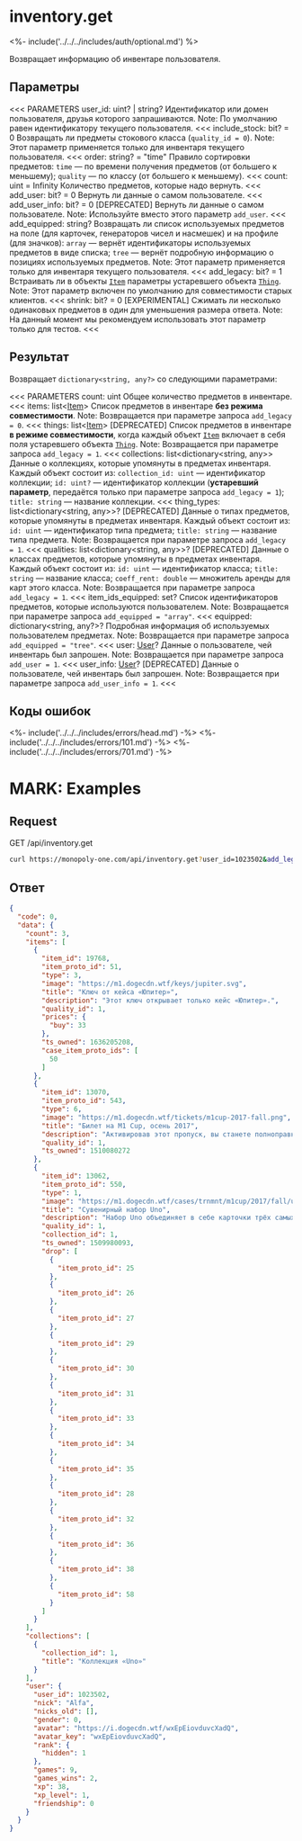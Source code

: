 
# inventory.get

<%- include('../../../includes/auth/optional.md') %>

Возвращает информацию об инвентаре пользователя.

## Параметры

<<< PARAMETERS
user_id: uint? | string?
Идентификатор или домен пользователя, друзья которого запрашиваются.
Note: По умолчанию равен идентификатору текущего пользователя.
<<<
include_stock: bit? = 0
Возвращать ли предметы стокового класса (`quality_id = 0`).
Note: Этот параметр применяется только для инвентаря текущего пользователя.
<<<
order: string? = "time"
Правило сортировки предметов:
`time` — по времени получения предметов (от большего к меньшему);
`quality` — по классу (от большего к меньшему).
<<<
count: uint = Infinity
Количество предметов, которые надо вернуть.
<<<
add_user: bit? = 0
Вернуть ли данные о самом пользователе.
<<<
add_user_info: bit? = 0 [DEPRECATED]
Вернуть ли данные о самом пользователе.
Note: Используйте вместо этого параметр `add_user`.
<<<
add_equipped: string?
Возвращать ли список используемых предметов на поле (для карточек, генераторов чисел и насмешек) и на профиле (для значков):
`array` — вернёт идентификаторы используемых предметов в виде списка;
`tree` — вернёт подробную информацию о позициях используемых предметов.
Note: Этот параметр применяется только для инвентаря текущего пользователя.
<<<
add_legacy: bit? = 1
Встраивать ли в объекты [`Item`](/objects/Item) параметры устаревшего объекта [`Thing`](/objects/Thing).
Note: Этот параметр включен по умолчанию для совместимости старых клиентов.
<<<
shrink: bit? = 0 [EXPERIMENTAL]
Сжимать ли несколько одинаковых предметов в один для уменьшения размера ответа.
Note: На данный момент мы рекомендуем использовать этот параметр только для тестов.
<<<

## Результат

Возвращает `dictionary<string, any?>` со следующими параметрами:

<<< PARAMETERS
count: uint
Общее количество предметов в инвентаре.
<<<
items: list<[Item](/objects/Item)>
Список предметов в инвентаре **без режима совместимости**.
Note: Возвращается при параметре запроса `add_legacy = 0`.
<<<
things: list<[Item](/objects/Item)> [DEPRECATED]
Список предметов в инвентаре **в режиме совместимости**, когда каждый объект [`Item`](/objects/Item) включает в себя поля устаревшего объекта [`Thing`](/objects/Thing).
Note: Возвращается при параметре запроса `add_legacy = 1`.
<<<
collections: list<dictionary<string, any>>
Данные о коллекциях, которые упомянуты в предметах инвентаря. Каждый объект состоит из:
`collection_id: uint` — идентификатор коллекции;
`id: uint?` — идентификатор коллекции (**устаревший параметр**, передаётся только при параметре запроса `add_legacy = 1`);
`title: string` — название коллекции.
<<<
thing_types: list<dictionary<string, any>>? [DEPRECATED]
Данные о типах предметов, которые упомянуты в предметах инвентаря. Каждый объект состоит из:
`id: uint` — идентификатор типа предмета;
`title: string` — название типа предмета.
Note: Возвращается при параметре запроса `add_legacy = 1`.
<<<
qualities: list<dictionary<string, any>>? [DEPRECATED]
Данные о классах предметов, которые упомянуты в предметах инвентаря. Каждый объект состоит из:
`id: uint` — идентификатор класса;
`title: string` — название класса;
`coeff_rent: double` — множитель аренды для карт этого класса.
Note: Возвращается при параметре запроса `add_legacy = 1`.
<<<
item_ids_equipped: set<uint>?
Список идентификаторов предметов, которые используются пользователем.
Note: Возвращается при параметре запроса `add_equipped = "array"`.
<<<
equipped: dictionary<string, any?>?
Подробная информация об используемых пользователем предметах.
Note: Возвращается при параметре запроса `add_equipped = "tree"`.
<<<
user: [User](/objects/User)?
Данные о пользователе, чей инвентарь был запрошен.
Note: Возвращается при параметре запроса `add_user = 1`.
<<<
user_info: [User](/objects/User)? [DEPRECATED]
Данные о пользователе, чей инвентарь был запрошен.
Note: Возвращается при параметре запроса `add_user_info = 1`.
<<<

## Коды ошибок

<%- include('../../../includes/errors/head.md') -%>
<%- include('../../../includes/errors/101.md') -%>
<%- include('../../../includes/errors/701.md') -%>

# MARK: Examples

## Request

GET /api/inventory.get

```bash
curl https://monopoly-one.com/api/inventory.get?user_id=1023502&add_legacy=0&add_user=1
```

## Ответ

```json
{
  "code": 0,
  "data": {
    "count": 3,
    "items": [
      {
        "item_id": 19768,
        "item_proto_id": 51,
        "type": 3,
        "image": "https://m1.dogecdn.wtf/keys/jupiter.svg",
        "title": "Ключ от кейса «Юпитер»",
        "description": "Этот ключ открывает только кейс «Юпитер».",
        "quality_id": 1,
        "prices": {
          "buy": 33
        },
        "ts_owned": 1636205208,
        "case_item_proto_ids": [
          50
        ]
      },
      {
        "item_id": 13070,
        "item_proto_id": 543,
        "type": 6,
        "image": "https://m1.dogecdn.wtf/tickets/m1cup-2017-fall.png",
        "title": "Билет на M1 Cup, осень 2017",
        "description": "Активировав этот пропуск, вы станете полноправным зрителем осеннего турнира M1 Cup 2017. В память о турнире вы получите значок зрителя, а во время просмотра матчей этого турнира у вас будет шанс на выпадение сувенирных наборов Zero, Uno, Deux и Tre.",
        "quality_id": 1,
        "ts_owned": 1510080272
      },
      {
        "item_id": 13062,
        "item_proto_id": 550,
        "type": 1,
        "image": "https://m1.dogecdn.wtf/cases/trnmnt/m1cup/2017/fall/uno.png",
        "title": "Сувенирный набор Uno",
        "description": "Набор Uno объединяет в себе карточки трёх самых лучших монополий — «Рестораны», «Отели» и «Электроника».",
        "quality_id": 1,
        "collection_id": 1,
        "ts_owned": 1509980093,
        "drop": [
          {
            "item_proto_id": 25
          },
          {
            "item_proto_id": 26
          },
          {
            "item_proto_id": 27
          },
          {
            "item_proto_id": 29
          },
          {
            "item_proto_id": 30
          },
          {
            "item_proto_id": 31
          },
          {
            "item_proto_id": 33
          },
          {
            "item_proto_id": 34
          },
          {
            "item_proto_id": 35
          },
          {
            "item_proto_id": 28
          },
          {
            "item_proto_id": 32
          },
          {
            "item_proto_id": 36
          },
          {
            "item_proto_id": 38
          },
          {
            "item_proto_id": 58
          }
        ]
      }
    ],
    "collections": [
      {
        "collection_id": 1,
        "title": "Коллекция «Uno»"
      }
    ],
    "user": {
      "user_id": 1023502,
      "nick": "Alfa",
      "nicks_old": [],
      "gender": 0,
      "avatar": "https://i.dogecdn.wtf/wxEpEiovduvcXadQ",
      "avatar_key": "wxEpEiovduvcXadQ",
      "rank": {
        "hidden": 1
      },
      "games": 9,
      "games_wins": 2,
      "xp": 38,
      "xp_level": 1,
      "friendship": 0
    }
  }
}
```
